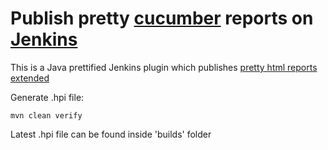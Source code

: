 # Publish pretty [cucumber](https://cucumber.io/) reports on [Jenkins](http://jenkins-ci.org/)

This is a Java prettified Jenkins plugin which publishes [pretty html reports extended](https://github.com/fslev/cucumber-reporting-extended) 

Generate .hpi file:
```
mvn clean verify
```
Latest .hpi file can be found inside 'builds' folder